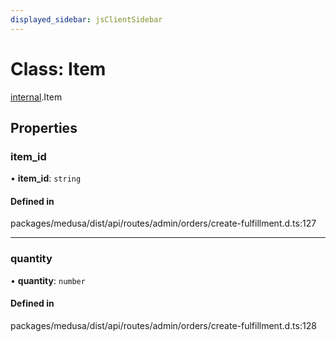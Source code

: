 ```yaml
---
displayed_sidebar: jsClientSidebar
---
```


# Class: Item

[internal](../modules/internal-8.md).Item

## Properties

### item\_id

• **item\_id**: `string`

#### Defined in

packages/medusa/dist/api/routes/admin/orders/create-fulfillment.d.ts:127

___

### quantity

• **quantity**: `number`

#### Defined in

packages/medusa/dist/api/routes/admin/orders/create-fulfillment.d.ts:128
